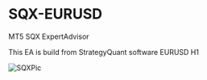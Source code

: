 # SQX-EURUSD
MT5 SQX ExpertAdvisor

This EA is build from StrategyQuant software
EURUSD H1

![SQXPic](https://github.com/user-attachments/assets/35a06274-cf70-476c-89ba-9fc45c76bbdc)
